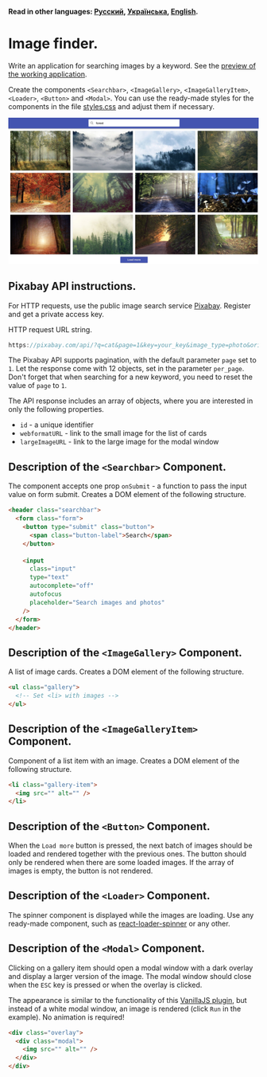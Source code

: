 **Read in other languages: [Русский](README.md), [Українська](README.ua.md),
[English](README.en.md).**

# Image finder.

Write an application for searching images by a keyword. See the
[preview of the working application](https://drive.google.com/file/d/1oXCGyiq4uKwW0zzraZLKk4lh3voBlBzZ/view?usp=sharing).

Create the components `<Searchbar>`, `<ImageGallery>`, `<ImageGalleryItem>`,
`<Loader>`, `<Button>` and `<Modal>`. You can use the ready-made styles for the
components in the file [styles.css](./styles.css) and adjust them if necessary.

![preview](./mockup/preview.jpg)

## Pixabay API instructions.

For HTTP requests, use the public image search service
[Pixabay](https://pixabay.com/api/docs/). Register and get a private access key.

HTTP request URL string.

```js
https://pixabay.com/api/?q=cat&page=1&key=your_key&image_type=photo&orientation=horizontal&per_page=12
```

The Pixabay API supports pagination, with the default parameter `page` set to
`1`. Let the response come with 12 objects, set in the parameter `per_page`.
Don't forget that when searching for a new keyword, you need to reset the value
of `page` to `1`.

The API response includes an array of objects, where you are interested in only
the following properties.

- `id` - a unique identifier
- `webformatURL` - link to the small image for the list of cards
- `largeImageURL` - link to the large image for the modal window

## Description of the `<Searchbar>` Component.

The component accepts one prop `onSubmit` - a function to pass the input value
on form submit. Creates a DOM element of the following structure.

```html
<header class="searchbar">
  <form class="form">
    <button type="submit" class="button">
      <span class="button-label">Search</span>
    </button>

    <input
      class="input"
      type="text"
      autocomplete="off"
      autofocus
      placeholder="Search images and photos"
    />
  </form>
</header>
```

## Description of the `<ImageGallery>` Component.

A list of image cards. Creates a DOM element of the following structure.

```html
<ul class="gallery">
  <!-- Set <li> with images -->
</ul>
```

## Description of the `<ImageGalleryItem>` Component.

Component of a list item with an image. Creates a DOM element of the following
structure.

```html
<li class="gallery-item">
  <img src="" alt="" />
</li>
```

## Description of the `<Button>` Component.

When the `Load more` button is pressed, the next batch of images should be
loaded and rendered together with the previous ones. The button should only be
rendered when there are some loaded images. If the array of images is empty, the
button is not rendered.

## Description of the `<Loader>` Component.

The spinner component is displayed while the images are loading. Use any
ready-made component, such as
[react-loader-spinner](https://github.com/mhnpd/react-loader-spinner) or any
other.

## Description of the `<Modal>` Component.

Clicking on a gallery item should open a modal window with a dark overlay and
display a larger version of the image. The modal window should close when the
`ESC` key is pressed or when the overlay is clicked.

The appearance is similar to the functionality of this
[VanillaJS plugin](https://basiclightbox.electerious.com/), but instead of a
white modal window, an image is rendered (click `Run` in the example). No
animation is required!

```html
<div class="overlay">
  <div class="modal">
    <img src="" alt="" />
  </div>
</div>
```
